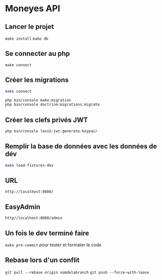 # Moneyes API 
## Lancer le projet
`make install`
`make db`
## Se connecter au php
``make connect``
## Créer les migrations
```bash
make connect
```
```bash
php bin/console make:migration
php bin/console doctrine:migrations:migrate
```
## Créer les clefs privés JWT
```bash
php bin/console lexik:jwt:generate-keypair
```
## Remplir la base de données avec les données de dév
```bash
make load-fixtures-dev
```
## URL
``http://localhost:8080/``
## EasyAdmin
``http//localhost:8080/admin``
## Un fois le dev terminé faire
``make pre-commit``
pour tester et formater le code
## Rebase lors d'un conflit
``git pull --rebase origin nomdelabranch``
``git push --force-with-lease``
